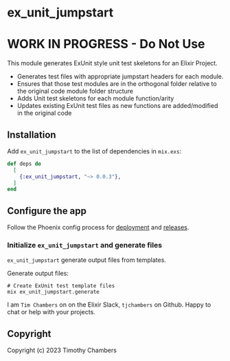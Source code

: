 # ex_unit_jumpstart

# WORK IN PROGRESS - Do Not Use

This module generates ExUnit style unit test skeletons for an Elixir Project.

- Generates test files with appropriate jumpstart headers for each module.
- Ensures that those test modules are in the orthogonal folder relative to the original code module folder structure
- Adds Unit test skeletons for each module function/arity
- Updates existing ExUnit test files as new functions are added/modified in the original code


## Installation

Add `ex_unit_jumpstart` to the list of dependencies in `mix.exs`:

```elixir
def deps do
  [
    {:ex_unit_jumpstart, "~> 0.0.3"},
  ]
end
```

## Configure the app

Follow the Phoenix config process for
[deployment](https://hexdocs.pm/phoenix/deployment.html) and
[releases](https://hexdocs.pm/phoenix/releases.html).

### Initialize `ex_unit_jumpstart` and generate files

`ex_unit_jumpstart` generate output files from templates.

Generate output files:

```shell
# Create ExUnit test template files
mix ex_unit_jumpstart.generate
```

I am `Tim Chambers` on on the Elixir Slack, `tjchambers` on
Github. Happy to chat or help with your projects.

## Copyright

Copyright (c) 2023 Timothy Chambers

